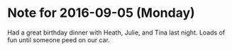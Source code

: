# Note for 2016-09-05 (Monday)

Had a great birthday dinner with Heath, Julie, and Tina last night. Loads of fun until someone peed on our car.
